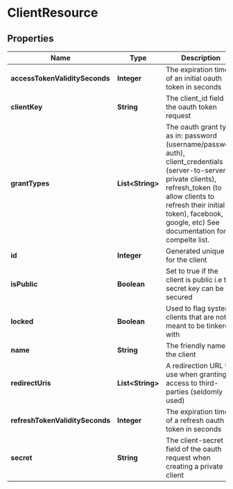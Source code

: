 
# ClientResource

## Properties
Name | Type | Description | Notes
------------ | ------------- | ------------- | -------------
**accessTokenValiditySeconds** | **Integer** | The expiration time of an initial oauth token in seconds |  [optional]
**clientKey** | **String** | The client_id field of the oauth token request | 
**grantTypes** | **List&lt;String&gt;** | The oauth grant type as in: password (username/password auth), client_credentials (server-to-server, private clients), refresh_token (to allow clients to refresh their initial token), facebook, google, etc) See documentation for a compelte list. |  [optional]
**id** | **Integer** | Generated unique ID for the client |  [optional]
**isPublic** | **Boolean** | Set to true if the client is public i.e the secret key can be secured |  [optional]
**locked** | **Boolean** | Used to flag system clients that are not meant to be tinkered with |  [optional]
**name** | **String** | The friendly name of the client | 
**redirectUris** | **List&lt;String&gt;** | A redirection URL to use when granting access to third-parties (seldomly used) |  [optional]
**refreshTokenValiditySeconds** | **Integer** | The expiration time of a refresh oauth token in seconds |  [optional]
**secret** | **String** | The client-secret field of the oauth request when creating a private client | 



